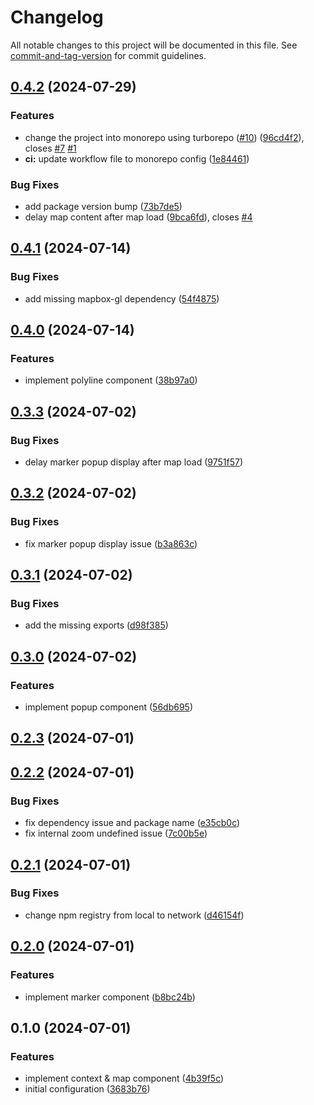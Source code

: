 # Changelog

All notable changes to this project will be documented in this file. See [commit-and-tag-version](https://github.com/absolute-version/commit-and-tag-version) for commit guidelines.

## [0.4.2](https://github.com/AbolhasanAshori/react-neshan-map/compare/v0.4.1...v0.4.2) (2024-07-29)

### Features

- change the project into monorepo using turborepo ([#10](https://github.com/AbolhasanAshori/react-neshan-map/issues/10)) ([96cd4f2](https://github.com/AbolhasanAshori/react-neshan-map/commit/96cd4f2d08e7f4b009133ac50fd804745caa54e7)), closes [#7](https://github.com/AbolhasanAshori/react-neshan-map/issues/7) [#1](https://github.com/AbolhasanAshori/react-neshan-map/issues/1)
- **ci:** update workflow file to monorepo config ([1e84461](https://github.com/AbolhasanAshori/react-neshan-map/commit/1e84461e47255575f52ecabf81f2dc04be98af53))

### Bug Fixes

- add package version bump ([73b7de5](https://github.com/AbolhasanAshori/react-neshan-map/commit/73b7de58519e665c29f01dc4f067336c86550328))
- delay map content after map load ([9bca6fd](https://github.com/AbolhasanAshori/react-neshan-map/commit/9bca6fd006004cd844db755825dcd61b8de217d4)), closes [#4](https://github.com/AbolhasanAshori/react-neshan-map/issues/4)

## [0.4.1](https://github.com/AbolhasanAshori/react-neshan-map/compare/v0.4.0...v0.4.1) (2024-07-14)

### Bug Fixes

- add missing mapbox-gl dependency ([54f4875](https://github.com/AbolhasanAshori/react-neshan-map/commit/54f487552718fc9a807c0beac1a9e876c45135ea))

## [0.4.0](https://github.com/AbolhasanAshori/react-neshan-map/compare/v0.3.3...v0.4.0) (2024-07-14)

### Features

- implement polyline component ([38b97a0](https://github.com/AbolhasanAshori/react-neshan-map/commit/38b97a0d58f0eab55c3238c820eada8c592f7196))

## [0.3.3](https://github.com/AbolhasanAshori/react-neshan-map/compare/v0.3.2...v0.3.3) (2024-07-02)

### Bug Fixes

- delay marker popup display after map load ([9751f57](https://github.com/AbolhasanAshori/react-neshan-map/commit/9751f5740a0db2f385d81cfb69acde6b4c30dfe2))

## [0.3.2](https://github.com/AbolhasanAshori/react-neshan-map/compare/v0.3.1...v0.3.2) (2024-07-02)

### Bug Fixes

- fix marker popup display issue ([b3a863c](https://github.com/AbolhasanAshori/react-neshan-map/commit/b3a863c54400a5407a5581ec73d667ae9b5bb73b))

## [0.3.1](https://github.com/AbolhasanAshori/react-neshan-map/compare/v0.3.0...v0.3.1) (2024-07-02)

### Bug Fixes

- add the missing exports ([d98f385](https://github.com/AbolhasanAshori/react-neshan-map/commit/d98f3854a9cb5b8462a668b7d7c49612074fbee9))

## [0.3.0](https://github.com/AbolhasanAshori/react-neshan-map/compare/v0.2.3...v0.3.0) (2024-07-02)

### Features

- implement popup component ([56db695](https://github.com/AbolhasanAshori/react-neshan-map/commit/56db6959f290afc4f9cc065dde750718b62f3638))

## [0.2.3](https://github.com/AbolhasanAshori/react-neshan-map/compare/v0.2.2...v0.2.3) (2024-07-01)

## [0.2.2](https://github.com/AbolhasanAshori/react-neshan-map/compare/v0.2.1...v0.2.2) (2024-07-01)

### Bug Fixes

- fix dependency issue and package name ([e35cb0c](https://github.com/AbolhasanAshori/react-neshan-map/commit/e35cb0c88d6ff34abfb45788ddfe56a9c035d5e4))
- fix internal zoom undefined issue ([7c00b5e](https://github.com/AbolhasanAshori/react-neshan-map/commit/7c00b5e5e49ac94c803a3e86a63c526f1eb75500))

## [0.2.1](https://github.com/AbolhasanAshori/react-neshan-map/compare/v0.2.0...v0.2.1) (2024-07-01)

### Bug Fixes

- change npm registry from local to network ([d46154f](https://github.com/AbolhasanAshori/react-neshan-map/commit/d46154f67d6f49fa68eeb7ba2e1af856fb2565d6))

## [0.2.0](https://github.com/AbolhasanAshori/react-neshan-map/compare/v0.1.0...v0.2.0) (2024-07-01)

### Features

- implement marker component ([b8bc24b](https://github.com/AbolhasanAshori/react-neshan-map/commit/b8bc24b90fba4082ce23733f31007276a7a937d9))

## 0.1.0 (2024-07-01)

### Features

- implement context & map component ([4b39f5c](https://github.com/AbolhasanAshori/react-neshan-map/commit/4b39f5c49bec9597caade6a614fd41e72f09e3a4))
- initial configuration ([3683b76](https://github.com/AbolhasanAshori/react-neshan-map/commit/3683b76eb80b7e77fcbef45ac009a9e09c139a05))
